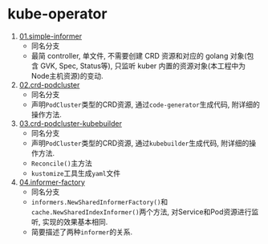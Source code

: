 # kube-operator

1. [01.simple-informer](../../tree/01.simple-informer)
    - 同名分支
    - 最简 controller, 单文件, 不需要创建 CRD 资源和对应的 golang 对象(包含 GVK, Spec, Status等), 只监听 kuber 内置的资源对象(本工程中为Node主机资源)的变动.
2. [02.crd-podcluster](../../tree/02.crd-podcluster)
    - 同名分支
    - 声明`PodCluster`类型的CRD资源, 通过`code-generator`生成代码, 附详细的操作方法.
3. [03.crd-podcluster-kubebuilder](../../tree/03.crd-podcluster-kubebuilder)
    - 同名分支
    - 声明`PodCluster`类型的CRD资源, 通过`kubebuilder`生成代码, 附详细的操作方法.
    - `Reconcile()`主方法
    - `kustomize`工具生成`yaml`文件
4. [04.informer-factory](../../tree/03.crd-podcluster-kubebuilder)
    - 同名分支
    - `informers.NewSharedInformerFactory()`和`cache.NewSharedIndexInformer()`两个方法, 对Service和Pod资源进行监听, 实现的效果基本相同.
    - 简要描述了两种`informer`的关系.
